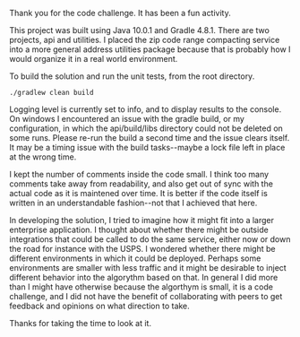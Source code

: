 Thank you for the code challenge. It has been a fun activity.

This project was built using Java 10.0.1 and Gradle 4.8.1. There are two projects, api and utilities. I placed the zip code range compacting service into a more general address utilities package because that is probably how I would organize it in a real world environment.

To build the solution and run the unit tests, from the root directory.

    ./gradlew clean build

Logging level is currently set to info, and to display results to the console. On windows I encountered an issue with the gradle build, or my configuration, in which the api/build/libs directory could not be deleted on some runs. Please re-run the build a second time and the issue clears itself. It may be a timing issue with the build tasks--maybe a lock file left in place at the wrong time.

I kept the number of comments inside the code small. I think too many comments take away from readability, and also get out of sync with the actual code as it is maintened over time. It is better if the code itself is written in an understandable fashion--not that I achieved that here.

In developing the solution, I tried to imagine how it might fit into a larger enterprise application. I thought about whether there might be outside integrations that could be called to do the same service, either now or down the road for instance with the USPS. I wondered whether there might be different environments in which it could be deployed. Perhaps some environments are smaller with less traffic and it might be desirable to inject different behavior into the algorythm based on that. In general I did more than I might have otherwise because the algorthym is small, it is a code challenge, and I did not have the benefit of collaborating with peers to get feedback and opinions on what direction to take.

Thanks for taking the time to look at it.
